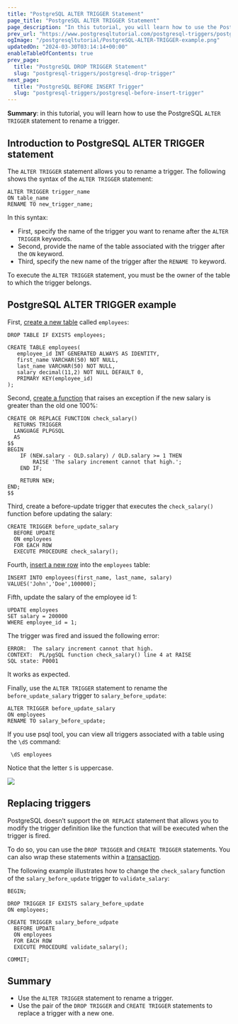 ```yaml
---
title: "PostgreSQL ALTER TRIGGER Statement"
page_title: "PostgreSQL ALTER TRIGGER Statement"
page_description: "In this tutorial, you will learn how to use the PostgreSQL ALTER TRIGGER statement to rename a trigger."
prev_url: "https://www.postgresqltutorial.com/postgresql-triggers/postgresql-alter-trigger/"
ogImage: "/postgresqltutorial/PostgreSQL-ALTER-TRIGGER-example.png"
updatedOn: "2024-03-30T03:14:14+00:00"
enableTableOfContents: true
prev_page: 
  title: "PostgreSQL DROP TRIGGER Statement"
  slug: "postgresql-triggers/postgresql-drop-trigger"
next_page: 
  title: "PostgreSQL BEFORE INSERT Trigger"
  slug: "postgresql-triggers/postgresql-before-insert-trigger"
---
```





**Summary**: in this tutorial, you will learn how to use the PostgreSQL `ALTER TRIGGER` statement to rename a trigger.


## Introduction to PostgreSQL ALTER TRIGGER statement

The `ALTER TRIGGER` statement allows you to rename a trigger. The following shows the syntax of the `ALTER TRIGGER` statement:


```pgsql
ALTER TRIGGER trigger_name
ON table_name 
RENAME TO new_trigger_name;
```
In this syntax:

* First, specify the name of the trigger you want to rename after the `ALTER TRIGGER` keywords.
* Second, provide the name of the table associated with the trigger after the `ON` keyword.
* Third, specify the new name of the trigger after the `RENAME TO` keyword.

To execute the `ALTER TRIGGER` statement, you must be the owner of the table to which the trigger belongs.


## PostgreSQL ALTER TRIGGER example

First, [create a new table](../postgresql-tutorial/postgresql-create-table) called `employees`:


```pgsql
DROP TABLE IF EXISTS employees;

CREATE TABLE employees(
   employee_id INT GENERATED ALWAYS AS IDENTITY,
   first_name VARCHAR(50) NOT NULL,
   last_name VARCHAR(50) NOT NULL,
   salary decimal(11,2) NOT NULL DEFAULT 0,
   PRIMARY KEY(employee_id)
);
```
Second, [create a function](../postgresql-plpgsql/postgresql-create-function) that raises an exception if the new salary is greater than the old one 100%:


```pgsql
CREATE OR REPLACE FUNCTION check_salary()
  RETURNS TRIGGER 
  LANGUAGE PLPGSQL  
  AS
$$
BEGIN
	IF (NEW.salary - OLD.salary) / OLD.salary >= 1 THEN
		RAISE 'The salary increment cannot that high.';
	END IF;

	RETURN NEW;
END;
$$
```
Third, create a before\-update trigger that executes the `check_salary()` function before updating the salary:


```pgsql
CREATE TRIGGER before_update_salary
  BEFORE UPDATE
  ON employees
  FOR EACH ROW
  EXECUTE PROCEDURE check_salary();
```
Fourth, [insert a new row](../postgresql-tutorial/postgresql-insert) into the `employees` table:


```pgsql
INSERT INTO employees(first_name, last_name, salary)
VALUES('John','Doe',100000);
```
Fifth, update the salary of the employee id 1:


```pgsql
UPDATE employees
SET salary = 200000
WHERE employee_id = 1;
```
The trigger was fired and issued the following error:


```shell
ERROR:  The salary increment cannot that high.
CONTEXT:  PL/pgSQL function check_salary() line 4 at RAISE
SQL state: P0001
```
It works as expected.

Finally, use the `ALTER TRIGGER` statement to rename the `before_update_salary` trigger to `salary_before_update`:


```pgsql
ALTER TRIGGER before_update_salary
ON employees
RENAME TO salary_before_update;
```
If you use psql tool, you can view all triggers associated with a table using the `\dS` command:


```shell
 \dS employees
```
Notice that the letter `S` is uppercase.

![](/postgresqltutorial/PostgreSQL-ALTER-TRIGGER-example.png)
## Replacing triggers

PostgreSQL doesn’t support the `OR REPLACE` statement that allows you to modify the trigger definition like the function that will be executed when the trigger is fired.

To do so, you can use the `DROP TRIGGER` and `CREATE TRIGGER` statements. You can also wrap these statements within a [transaction](../postgresql-tutorial/postgresql-transaction).

The following example illustrates how to change the `check_salary` function of the `salary_before_update` trigger to `validate_salary`:


```pgsql
BEGIN;

DROP TRIGGER IF EXISTS salary_before_update 
ON employees;

CREATE TRIGGER salary_before_udpate
  BEFORE UPDATE
  ON employees
  FOR EACH ROW
  EXECUTE PROCEDURE validate_salary();

COMMIT;
```

## Summary

* Use the `ALTER TRIGGER` statement to rename a trigger.
* Use the pair of the `DROP TRIGGER` and `CREATE TRIGGER` statements to replace a trigger with a new one.

